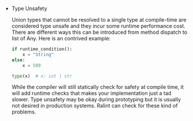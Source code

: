 - Type Unsafety

    Union types that cannot be resolved to a single type at compile-time are considered type unsafe and they incur some runtime performance cost. There are different ways this can be introduced from method dispatch to list of Any. Here is an contrived example:

    ```py
    if runtime_condition():
        x = "String"
    else:
        x = 500

    type(x)  # x: int | str
    ```

    While the compiler will still statically check for safety at compile time, it will add runtime checks that makes your implementation just a tad slower. Type unsafety may be okay during prototyping but it is usually not desired in production systems. Ralint can check for these kind of problems.
